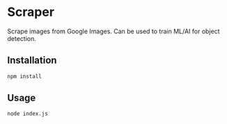 # Scraper

Scrape images from Google Images. Can be used to train ML/AI for object detection.

## Installation


```bash
npm install
```

## Usage

```bash
node index.js
```